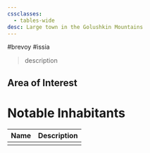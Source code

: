 ```yaml
---
cssclasses:
  - tables-wide
desc: Large town in the Golushkin Mountains
---
```

#brevoy #issia 

>description

## Area of Interest


# Notable Inhabitants

| Name | Description |
| ---- | ----------- |
|      |             |